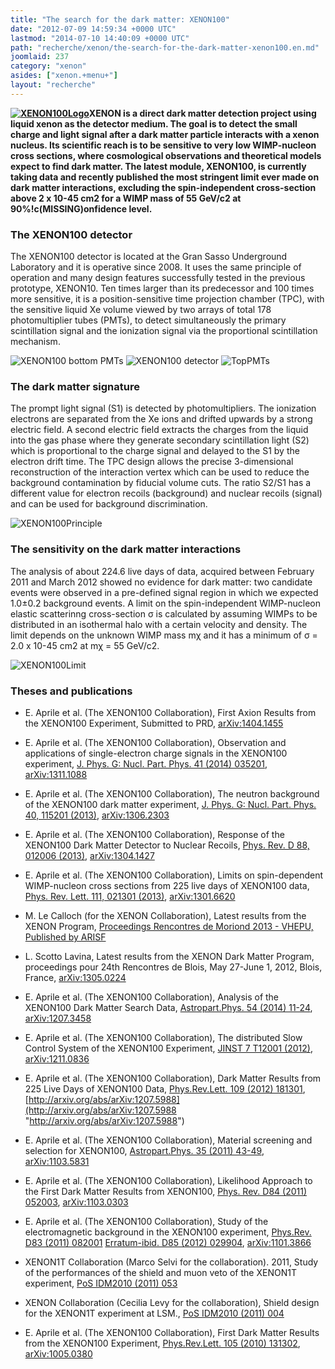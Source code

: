 ```yaml
---
title: "The search for the dark matter: XENON100"
date: "2012-07-09 14:59:34 +0000 UTC"
lastmod: "2014-07-10 14:40:09 +0000 UTC"
path: "recherche/xenon/the-search-for-the-dark-matter-xenon100.en.md"
joomlaid: 237
category: "xenon"
asides: ["xenon.+menu+"]
layout: "recherche"
---
```

**[![XENON100Logo](images/XENON100Logo.jpg)](http://xenon1t.org)XENON is a direct dark matter detection project using liquid xenon as the detector medium. The goal is to detect the small charge and light signal after a dark matter particle interacts with a xenon nucleus. Its scientific reach is to be sensitive to very low WIMP-nucleon cross sections, where cosmological observations and theoretical models expect to find dark matter. The latest module, XENON100, is currently taking data and recently published the most stringent limit ever made on dark matter interactions, excluding the spin-independent cross-section above 2 x 10\-45 cm2 for a WIMP mass of 55 GeV/c2 at 90%!c(MISSING)onfidence level.**

### The XENON100 detector

The XENON100 detector is located at the Gran Sasso Underground Laboratory and it is operative since 2008. It uses the same principle of operation and many design features successfully tested in the previous prototype, XENON10. Ten times larger than its predecessor and 100 times more sensitive, it is a position-sensitive time projection chamber (TPC), with the sensitive liquid Xe volume viewed by two arrays of total 178 photomultiplier tubes (PMTs), to detect simultaneously the primary scintillation signal and the ionization signal via the proportional scintillation mechanism.

![XENON100 bottom PMTs](images/XENON100BottomPMTs.jpg) ![XENON100 detector](images/XENON100.jpg) ![TopPMTs](images/TopPMTs.jpg)

### The dark matter signature

The prompt light signal (S1) is detected by photomultipliers. The ionization electrons are separated from the Xe ions and drifted upwards by a strong electric field. A second electric field extracts the charges from the liquid into the gas phase where they generate secondary scintillation light (S2) which is proportional to the charge signal and delayed to the S1 by the electron drift time. The TPC design allows the precise 3-dimensional reconstruction of the interaction vertex which can be used to reduce the background contamination by fiducial volume cuts. The ratio S2/S1 has a different value for electron recoils (background) and nuclear recoils (signal) and can be used for background discrimination.

![XENON100Principle](images/XENON100Principle.jpg)

### The sensitivity on the dark matter interactions

The analysis of about 224.6 live days of data, acquired between February 2011 and March 2012 showed no evidence for dark matter: two candidate events were observed in a pre-defined signal region in which we expected 1.0±0.2 background events. A limit on the spin-independent WIMP-nucleon elastic scatterinng cross-section σ is calculated by assuming WIMPs to be distributed in an isothermal halo with a certain velocity and density. The limit depends on the unknown WIMP mass mχ and it has a minimum of σ = 2.0 x 10\-45 cm2 at mχ = 55 GeV/c2.

![XENON100Limit](images/XENON100Limit.jpg)

### Theses and publications

*   E. Aprile et al. (The XENON100 Collaboration), First Axion Results from the XENON100 Experiment, Submitted to PRD, [arXiv:1404.1455](http://arxiv.org/abs/1404.1455 "http://arxiv.org/abs/1404.1455")
*   E. Aprile et al. (The XENON100 Collaboration), Observation and applications of single-electron charge signals in the XENON100 experiment, [J. Phys. G: Nucl. Part. Phys. 41 (2014) 035201](http://dx.doi.org/10.1088/0954-3899/41/3/035201 "http://dx.doi.org/10.1088/0954-3899/41/3/035201"), [arXiv:1311.1088](http://arxiv.org/abs/1311.1088 "http://arxiv.org/abs/1311.1088")
    

*   E. Aprile et al. (The XENON100 Collaboration), The neutron background of the XENON100 dark matter experiment, [J. Phys. G: Nucl. Part. Phys. 40, 115201 (2013)](http://dx.doi.org/10.1088/0954-3899/40/11/115201 "http://dx.doi.org/10.1088/0954-3899/40/11/115201"), [arXiv:1306.2303](http://arxiv.org/abs/1306.2303 "http://arxiv.org/abs/1306.2303")
    
*   E. Aprile et al. (The XENON100 Collaboration), Response of the XENON100 Dark Matter Detector to Nuclear Recoils, [Phys. Rev. D 88, 012006 (2013)](http://dx.doi.org/10.1103/PhysRevD.88.012006 "http://dx.doi.org/10.1103/PhysRevD.88.012006"), [arXiv:1304.1427](http://arxiv.org/abs/1304.1427 "http://arxiv.org/abs/1304.1427")
    
*   E. Aprile et al. (The XENON100 Collaboration), Limits on spin-dependent WIMP-nucleon cross sections from 225 live days of XENON100 data, [Phys. Rev. Lett. 111, 021301 (2013)](http://dx.doi.org/10.1103/PhysRevLett.111.021301 "http://dx.doi.org/10.1103/PhysRevLett.111.021301"), [arXiv:1301.6620](http://arxiv.org/abs/arXiv:1301.6620 "http://arxiv.org/abs/arXiv:1301.6620")
    
*   M. Le Calloch (for the XENON Collaboration), Latest results from the XENON Program, [Proceedings Rencontres de Moriond 2013 - VHEPU, Published by ARISF](http://moriond.in2p3.fr/Proceedings/2013/Moriond_VHEPU_2013.pdf "http://moriond.in2p3.fr/Proceedings/2013/Moriond_VHEPU_2013.pdf")
    

*   L. Scotto Lavina, Latest results from the XENON Dark Matter Program, proceedings pour 24th Rencontres de Blois, May 27-June 1, 2012, Blois, France, [arXiv:1305.0224](http://arxiv.org/abs/arXiv:1305.0224 "http://arxiv.org/abs/arXiv:1305.0224")
    
*   E. Aprile et al. (The XENON100 Collaboration), Analysis of the XENON100 Dark Matter Search Data, [Astropart.Phys. 54 (2014) 11-24](http://dx.doi.org/10.1016/j.astropartphys.2013.10.002 "http://dx.doi.org/10.1016/j.astropartphys.2013.10.002"), [arXiv:1207.3458](http://arxiv.org/abs/arXiv:1207.3458 "http://arxiv.org/abs/arXiv:1207.3458")
    
*   E. Aprile et al. (The XENON100 Collaboration), The distributed Slow Control System of the XENON100 Experiment, [JINST 7 T12001 (2012)](http://dx.doi.org/10.1088/1748-0221/7/12/T12001 "http://dx.doi.org/10.1088/1748-0221/7/12/T12001"), [arXiv:1211.0836](http://arxiv.org/abs/arXiv:1211.0836 "http://arxiv.org/abs/arXiv:1211.0836")
    
*   E. Aprile et al. (The XENON100 Collaboration), Dark Matter Results from 225 Live Days of XENON100 Data, [Phys.Rev.Lett. 109 (2012) 181301](http://dx.doi.org/10.1103/PhysRevLett.109.181301 "http://dx.doi.org/10.1103/PhysRevLett.109.181301"), [http://arxiv.org/abs/arXiv:1207.5988](http://arxiv.org/abs/arXiv:1207.5988 "http://arxiv.org/abs/arXiv:1207.5988")
    

*   E. Aprile et al. (The XENON100 Collaboration), Material screening and selection for XENON100, [Astropart.Phys. 35 (2011) 43-49](http://dx.doi.org/10.1016/j.astropartphys.2011.06.001 "http://dx.doi.org/10.1016/j.astropartphys.2011.06.001"), [arXiv:1103.5831](http://arxiv.org/abs/arXiv:1103.5831 "http://arxiv.org/abs/arXiv:1103.5831")
    
*   E. Aprile et al. (The XENON100 Collaboration), Likelihood Approach to the First Dark Matter Results from XENON100, [Phys. Rev. D84 (2011) 052003](http://dx.doi.org/10.1103/PhysRevD.84.052003 "http://dx.doi.org/10.1103/PhysRevD.84.052003"), [arXiv:1103.0303](http://arxiv.org/abs/arXiv:1103.0303 "http://arxiv.org/abs/arXiv:1103.0303")
    
*   E. Aprile et al. (The XENON100 Collaboration), Study of the electromagnetic background in the XENON100 experiment, [Phys.Rev. D83 (2011) 082001](http://dx.doi.org/10.1103/PhysRevD.83.082001 "http://dx.doi.org/10.1103/PhysRevD.83.082001") [Erratum-ibid. D85 (2012) 029904](http://dx.doi.org/10.1103/PhysRevD.85.029904 "http://dx.doi.org/10.1103/PhysRevD.85.029904"), [arXiv:1101.3866](http://arxiv.org/abs/arXiv:1101.3866 "http://arxiv.org/abs/arXiv:1101.3866")
    
*   XENON1T Collaboration (Marco Selvi for the collaboration). 2011, Study of the performances of the shield and muon veto of the XENON1T experiment, [PoS IDM2010 (2011) 053](http://pos.sissa.it/archive/conferences/110/053/IDM2010_053.pdf "http://pos.sissa.it/archive/conferences/110/053/IDM2010_053.pdf")
    
*   XENON Collaboration (Cecilia Levy for the collaboration), Shield design for the XENON1T experiment at LSM., [PoS IDM2010 (2011) 004](http://pos.sissa.it/archive/conferences/110/004/IDM2010_004.pdf "http://pos.sissa.it/archive/conferences/110/004/IDM2010_004.pdf")
    

*   E. Aprile et al. (The XENON100 Collaboration), First Dark Matter Results from the XENON100 Experiment, [Phys.Rev.Lett. 105 (2010) 131302](http://dx.doi.org/10.1103/PhysRevLett.105.131302 "http://dx.doi.org/10.1103/PhysRevLett.105.131302"), [arXiv:1005.0380](http://arxiv.org/abs/arXiv:1005.0380 "http://arxiv.org/abs/arXiv:1005.0380")
